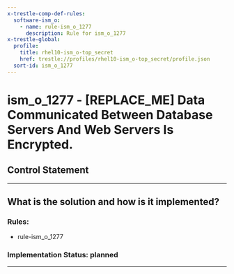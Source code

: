 ```yaml
---
x-trestle-comp-def-rules:
  software-ism_o:
    - name: rule-ism_o_1277
      description: Rule for ism_o_1277
x-trestle-global:
  profile:
    title: rhel10-ism_o-top_secret
    href: trestle://profiles/rhel10-ism_o-top_secret/profile.json
  sort-id: ism_o_1277
---
```


# ism_o_1277 - \[REPLACE_ME\] Data Communicated Between Database Servers And Web Servers Is Encrypted.

## Control Statement

______________________________________________________________________

## What is the solution and how is it implemented?

<!-- For implementation status enter one of: implemented, partial, planned, alternative, not-applicable -->

<!-- Note that the list of rules under ### Rules: is read-only and changes will not be captured after assembly to JSON -->

<!-- Add control implementation description here for control: ism_o_1277 -->

### Rules:

  - rule-ism_o_1277

### Implementation Status: planned

______________________________________________________________________
